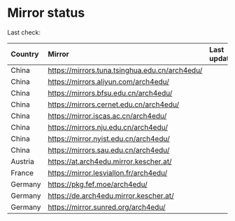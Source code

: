 <script src="./time.js"></script>
# Mirror status
Last check: <script type="text/javascript">localize(1735924707.938705);</script>

|Country|Mirror|Last update|
|:------|:-----|:----------|
|China|https://mirrors.tuna.tsinghua.edu.cn/arch4edu/|<script type="text/javascript">localize(1735886619);</script>|
|China|https://mirrors.aliyun.com/arch4edu/|<script type="text/javascript">localize(1735886619);</script>|
|China|https://mirrors.bfsu.edu.cn/arch4edu/|<script type="text/javascript">localize(1735886619);</script>|
|China|https://mirrors.cernet.edu.cn/arch4edu/|<script type="text/javascript">localize(1735886619);</script>|
|China|https://mirror.iscas.ac.cn/arch4edu/|<script type="text/javascript">localize(1735844060);</script>|
|China|https://mirrors.nju.edu.cn/arch4edu/|<script type="text/javascript">localize(1735800438);</script>|
|China|https://mirror.nyist.edu.cn/arch4edu/|<script type="text/javascript">localize(1735886619);</script>|
|China|https://mirrors.sau.edu.cn/arch4edu/|<script type="text/javascript">localize(1731653531);</script>|
|Austria|https://at.arch4edu.mirror.kescher.at/|<script type="text/javascript">localize(1735886619);</script>|
|France|https://mirror.lesviallon.fr/arch4edu/|<script type="text/javascript">localize(1735886619);</script>|
|Germany|https://pkg.fef.moe/arch4edu/|<script type="text/javascript">localize(1735886619);</script>|
|Germany|https://de.arch4edu.mirror.kescher.at/|<script type="text/javascript">localize(1735886619);</script>|
|Germany|https://mirror.sunred.org/arch4edu/|<script type="text/javascript">localize(1735886619);</script>|

<script src="./tablefilter/tablefilter.js"></script>
<script src="./table.js"></script>